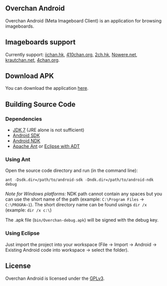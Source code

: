 ## Overchan Android

Overchan Android (Meta Imageboard Client) is an application for browsing imageboards.

## Imageboards support

Currently support: [iichan.hk](http://iichan.hk/), [410chan.org](http://410chan.org), [2ch.hk](https://2ch.hk/), [Nowere.net](http://nowere.net/), [krautchan.net](https://krautchan.net), [4chan.org](https://www.4chan.org).

## Download APK

You can download the application [here](https://github.com/miku-nyan/Overchan-Android/releases).

## Building Source Code

### Dependencies

* [JDK 7](http://www.oracle.com/technetwork/java/javase/downloads/index.html) (JRE alone is not sufficient)
* [Android SDK](https://developer.android.com/sdk/index.html#Other)
* [Android NDK](https://developer.android.com/tools/sdk/ndk/index.html#Downloads)
* [Apache Ant](http://ant.apache.org/bindownload.cgi) or [Eclipse with ADT](http://developer.android.com/sdk/installing/installing-adt.html)

### Using Ant

Open the source code directory and run (in the command line):

`ant -Dsdk.dir=/path/to/android-sdk -Dndk.dir=/path/to/android-ndk debug`

*Note for Windows platforms:*
NDK path cannot contain any spaces but you can use the short name of the path (example: `C:\Program Files` → `C:\PROGRA~1`). The short directory name can be found usings `dir /x` (example: `dir /x c:\`)

The .apk file (`bin/Overchan-debug.apk`) will be signed with the debug key.

### Using Eclipse

Just import the project into your workspace (File → Import → Android → Existing Android code into workspace → select the folder).

## License

Overchan Android is licensed under the [GPLv3](http://www.gnu.org/licenses/gpl-3.0.txt).
